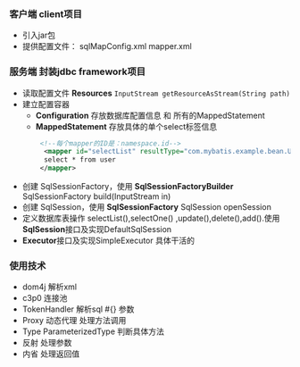 ### 客户端 client项目

* 引入jar包
* 提供配置文件： sqlMapConfig.xml mapper.xml

### 服务端 封装jdbc framework项目

* 读取配置文件 **Resources**
  `InputStream getResourceAsStream(String path)`
* 建立配置容器
    * **Configuration** 存放数据库配置信息 和 所有的MappedStatement
    * **MappedStatement** 存放具体的单个select标签信息
      ```xml
       <!--每个mapper的ID是：namespace.id-->
        <mapper id="selectList" resultType="com.mybatis.example.bean.User">
        select * from user
       </mapper>
      ```
* 创建 SqlSessionFactory，使用 **SqlSessionFactoryBuilder** SqlSessionFactory build(InputStream in)
* 创建 SqlSession，使用 **SqlSessionFactory** SqlSession openSession
* 定义数据库表操作 selectList(),selectOne()
  ,update(),delete(),add().使用**SqlSession**接口及实现DefaultSqlSession
* **Executor**接口及实现SimpleExecutor 具体干活的

### 使用技术

* dom4j 解析xml
* c3p0 连接池
* TokenHandler 解析sql #{} 参数
* Proxy 动态代理 处理方法调用
* Type ParameterizedType 判断具体方法
* 反射 处理参数
* 内省 处理返回值
